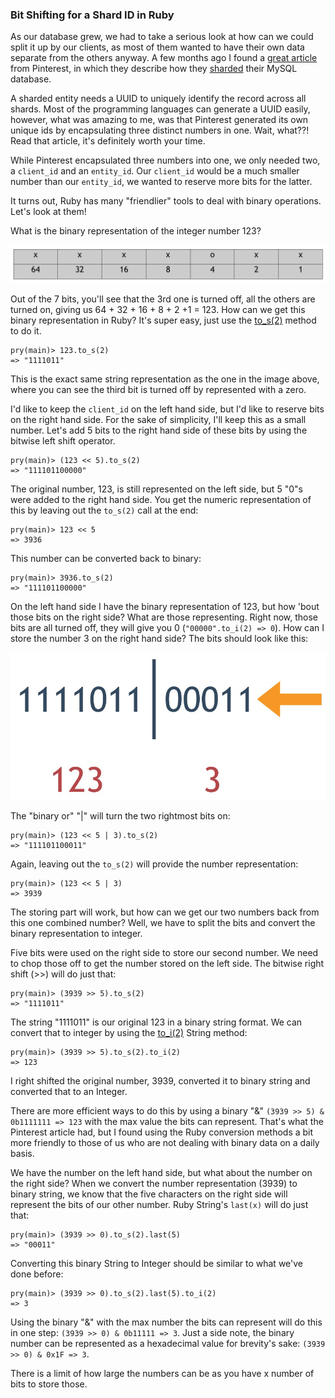 ### Bit Shifting for a Shard ID in Ruby

As our database grew, we had to take a serious look at how can we could split it up by our clients, as most of them wanted to have their own data separate from the others anyway. A few months ago I found a [great article](https://medium.com/@Pinterest_Engineering/sharding-pinterest-how-we-scaled-our-mysql-fleet-3f341e96ca6f) from Pinterest, in which they describe how they [sharded](https://en.wikipedia.org/wiki/Shard_(database_architecture)) their MySQL database.

A sharded entity needs a UUID to uniquely identify the record across all shards. Most of the programming languages can generate a UUID easily, however, what was amazing to me, was that Pinterest generated its own unique ids by encapsulating three distinct numbers in one. Wait, what??! Read that article, it's definitely worth your time.

While Pinterest encapsulated three numbers into one, we only needed two, a `client_id` and an `entity_id`. Our `client_id` would be a much smaller number than our `entity_id`, we wanted to reserve more bits for the latter.

It turns out, Ruby has many "friendlier" tools to deal with binary operations. Let's look at them!

What is the binary representation of the integer number 123?

![123-in-binary](/resources/2017/05/123_binary.jpg)

Out of the 7 bits, you'll see that the 3rd one is turned off, all the others are turned on, giving us 64 + 32 + 16 + 8 + 2 +1 = 123. How can we get this binary representation in Ruby? It's super easy, just use the [to_s(2)](https://ruby-doc.org/core-2.2.2/Fixnum.html#method-i-to_s) method to do it.

```shell
pry(main)> 123.to_s(2)
=> "1111011"
```

This is the exact same string representation as the one in the image above, where you can see the third bit is turned off by represented with a zero.

I'd like to keep the `client_id` on the left hand side, but I'd like to reserve bits on the right hand side. For the sake of simplicity, I'll keep this as a small number. Let's add 5 bits to the right hand side of these bits by using the bitwise left shift operator.

```shell
pry(main)> (123 << 5).to_s(2)
=> "111101100000"
```

The original number, 123, is still represented on the left side, but 5 "0"s were added to the right hand side. You get the numeric representation of this by leaving out the `to_s(2)` call at the end:

```shell
pry(main)> 123 << 5
=> 3936
```

This number can be converted back to binary:

```shell
pry(main)> 3936.to_s(2)
=> "111101100000"
```

On the left hand side I have the binary representation of 123, but how 'bout those bits on the right side? What are those representing. Right now, those bits are all turned off, they will give you 0 (`"00000".to_i(2) => 0`). How can I store the number 3 on the right hand side? The bits should look like this:

![3-on-right-side](/resources/2017/05/3_on_right_side.jpg)

The "binary or" "|" will turn the two rightmost bits on:

```shell
pry(main)> (123 << 5 | 3).to_s(2)
=> "111101100011"
```

Again, leaving out the `to_s(2)` will provide the number representation:

```shell
pry(main)> (123 << 5 | 3)
=> 3939
```

The storing part will work, but how can we get our two numbers back from this one combined number? Well, we have to split the bits and convert the binary representation to integer.

Five bits were used on the right side to store our second number. We need to chop those off to get the number stored on the left side. The bitwise right shift (>>) will do just that:

```shell
pry(main)> (3939 >> 5).to_s(2)
=> "1111011"
```

The string "1111011" is our original 123 in a binary string format. We can convert that to integer by using the [to_i(2)](http://ruby-doc.org/core-2.4.1/String.html#method-i-to_i) String method:

```shell
pry(main)> (3939 >> 5).to_s(2).to_i(2)
=> 123
```
I right shifted the original number, 3939, converted it to binary string and converted that to an Integer.

There are more efficient ways to do this by using a binary "&" `(3939 >> 5) & 0b1111111 => 123` with the max value the bits can represent. That's what the Pinterest article had, but I found using the Ruby conversion methods a bit more friendly to those of us who are not dealing with binary data on a daily basis.

We have the number on the left hand side, but what about the number on the right side? When we convert the number representation (3939) to binary string, we know that the five characters on the right side will represent the bits of our other number. Ruby String's `last(x)` will do just that:

```shell
pry(main)> (3939 >> 0).to_s(2).last(5)
=> "00011"
```

Converting this binary String to Integer should be similar to what we've done before:

```shell
pry(main)> (3939 >> 0).to_s(2).last(5).to_i(2)
=> 3
```

Using the binary "&" with the max number the bits can represent will do this in one step: `(3939 >> 0) & 0b11111 => 3`. Just a side note, the binary number can be represented as a hexadecimal value for brevity's sake: `(3939 >> 0) & 0x1F => 3`.

There is a limit of how large the numbers can be as you have x number of bits to store those.


